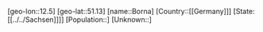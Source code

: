 ﻿---
location: [51.13,12.5]
type: City
tags:
- geo/City


SpocWebEntityId: 29285
isDeleted: false
confidential: public

---
[geo-lon::12.5]
[geo-lat::51.13]
[name::Borna]
[Country::[[Germany]]]
[State:[[../../Sachsen]]]]
[Population::]
[Unknown::]

